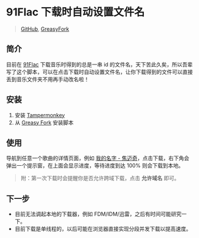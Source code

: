 # 91Flac 下载时自动设置文件名

> [GitHub](https://github.com/rxliuli/userjs/tree/master/src/91FlacDownload), [GreasyFork](https://greasyfork.org/zh-CN/scripts/385046)

## 简介

目前在 [91Flac](https://91flac.vip/) 下载音乐时得到的总是一串 id 的文件名，天下苦此久矣，所以吾辈写了这个脚本，可以在点击下载时自动设置文件名，让你下载得到的文件可以直接丢到音乐文件夹不用再手动改名啦！

## 安装

1. 安装 [Tampermonkey](http://www.tampermonkey.net/)
2. 从 [Greasy Fork](https://greasyfork.org/zh-CN/scripts/385046) 安装脚本

## 使用

导航到任意一个歌曲的详情页面，例如 [我的名字 - 焦迈奇](https://91flac.vip/song/213816939)，点击下载，右下角会弹出一个提示窗，在上面会显示进度，等待进度到达 100% 则会下载到本地。

> 附：第一次下载时会提醒你是否允许跨域下载，点击 **允许域名** 即可。

## 下一步

- 目前无法调起本地的下载器，例如 FDM/IDM/迅雷，之后有时间可能研究一下。
- 目前下载是单线程的，以后可能在浏览器直接实现分段并发下载以提高速度。
